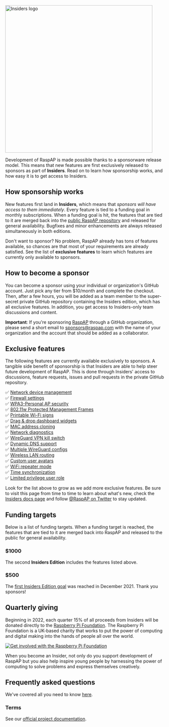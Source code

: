 <img width="465" alt="Insiders logo" src="https://user-images.githubusercontent.com/229399/115766971-e19e1900-a3a8-11eb-8c6f-379deb4313d2.png"> 

Development of RaspAP is made possible thanks to a sponsorware release model. This means that new features are first exclusively released to sponsors as part of **Insiders**. Read on to learn how sponsorship works, and how easy it is to get access to Insiders.

## How sponsorship works
New features first land in **Insiders**, which means that *sponsors will have access to them immediately*. Every feature is tied to a funding goal in monthly subscriptions. When a funding goal is hit, the features that are tied to it are merged back into the [public RaspAP repository](https://github.com/RaspAP/raspap-webgui) and released for general availability. Bugfixes and minor enhancements are always released simultaneously in both editions.

Don't want to sponsor? No problem, RaspAP already has tons of features available, so chances are that most of your requirements are already satisfied. See the list of **exclusive features** to learn which features are currently only available to sponsors.

## How to become a sponsor
You can become a sponsor using your individual or organization's GitHub account. Just  pick any tier from $10/month and complete the checkout. Then, after a few hours, you will be added as a team member to the super-secret private GitHub repository containing the Insiders edition, which has all exclusive features. In addition, you get access to Insiders-only team discussions and content.

**Important**: If you're sponsoring [RaspAP](https://github.com/RaspAP/sponsors) through a GitHub organization, please send a short email to [sponsors@raspap.com](mailto:sponsors@raspap.com) with the name of your organization and the account that should be added as a collaborator. 

## Exclusive features
The following features are currently available exclusively to sponsors. A tangible side benefit of sponsorship is that Insiders are able to help steer future development of RaspAP. This is done through Insiders' access to discussions, feature requests, issues and pull requests in the private GitHub repository.

 ✅ [Network device management](https://docs.raspap.com/net-devices/)  
 ✅ [Firewall settings](https://docs.raspap.com/firewall/)  
 ✅ [WPA3-Personal AP security](https://docs.raspap.com/ap-basics/#wpa3-personal)  
 ✅ [802.11w Protected Management Frames](https://docs.raspap.com/ap-basics/#80211w)  
 ✅ [Printable Wi-Fi signs](https://docs.raspap.com/ap-basics/#printable-signs)  
 ✅ [Drag & drop dashboard widgets](https://docs.raspap.com/ap-basics/#drag-drop-widgets)  
 ✅ [MAC address cloning](https://docs.raspap.com/net-devices/#changing-the-mac-address)  
 ✅ [Network diagnostics](https://docs.raspap.com/net-devices/#diagnostics)  
 ✅ [WireGuard VPN kill switch](https://docs.raspap.com/wireguard/#kill-switch)  
 ✅ [Dynamic DNS support](https://docs.raspap.com/dynamicdns/)  
 ✅ [Multiple WireGuard configs](https://docs.raspap.com/wireguard/#multiple-configs)  
 ✅ [Wireless LAN routing](https://docs.raspap.com/wlanrouting/)  
 ✅ [Custom user avatars](https://docs.raspap.com/authentication/#custom-user-avatars)  
 ✅ [WiFi repeater mode](https://docs.raspap.com/ap-basics/#wifi-repeater-mode)  
 ✅ [Time synchronization](https://docs.raspap.com/time/)  
 ✅ [Limited privilege user role](https://docs.raspap.com/authentication/#limited-privilege-user-role) 

Look for the list above to grow as we add more exclusive features. Be sure to visit this page from time to time to learn about what's new, check the [Insiders docs page](https://docs.raspap.com/insiders/) and follow [@RaspAP on Twitter](https://twitter.com/rasp_ap) to stay updated.

## Funding targets
Below is a list of funding targets. When a funding target is reached, the features that are tied to it are merged back into RaspAP and released to the public for general availability.

### $1000 
The second **Insiders Edition** includes the features listed above.

### $500 
The [first Insiders Edition goal](https://docs.raspap.com/insiders/#500-1st-insiders-edition) was reached in December 2021. Thank you sponsors!

## Quarterly giving
Beginning in 2022, each quarter 15% of all proceeds from Insiders will be donated directly to the [Raspberry Pi Foundation](https://www.raspberrypi.org/). The Raspberry Pi Foundation is a UK-based charity that works to put the power of computing and digital making into the hands of people all over the world.

[![Get involved with the Raspberry Pi Foundation](https://img.youtube.com/vi/dEzg92g1LHw/0.jpg)](https://www.youtube.com/watch?v=dEzg92g1LHw)

When you become an Insider, not only do you support development of RaspAP but you also help inspire young people by harnessing the power of computing to solve problems and express themselves creatively.

## Frequently asked questions
We've covered all you need to know [here](https://docs.raspap.com/insiders/#frequently-asked-questions).

### Terms
See our [official project documentation](https://docs.raspap.com/insiders/#terms).
